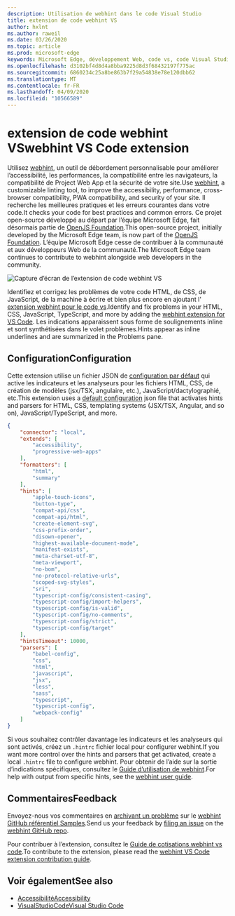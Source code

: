 ```yaml
---
description: Utilisation de webhint dans le code Visual Studio
title: extension de code webhint VS
author: hxlnt
ms.author: raweil
ms.date: 03/26/2020
ms.topic: article
ms.prod: microsoft-edge
keywords: Microsoft Edge, développement Web, code vs, code Visual Studio, webhint
ms.openlocfilehash: d3102bf4d8d4a8bba9225d8d3f68432197f775ac
ms.sourcegitcommit: 6860234c25a8be863b7f29a54838e78e120dbb62
ms.translationtype: MT
ms.contentlocale: fr-FR
ms.lasthandoff: 04/09/2020
ms.locfileid: "10566589"
---
```

# <span data-ttu-id="49893-104">extension de code webhint VS</span><span class="sxs-lookup"><span data-stu-id="49893-104">webhint VS Code extension</span></span>

<span data-ttu-id="49893-105">Utilisez [webhint](https://webhint.io), un outil de débordement personnalisable pour améliorer l’accessibilité, les performances, la compatibilité entre les navigateurs, la compatibilité de Project Web App et la sécurité de votre site.</span><span class="sxs-lookup"><span data-stu-id="49893-105">Use [webhint](https://webhint.io), a customizable linting tool, to improve the accessibility, performance, cross-browser compatibility, PWA compatibility, and security of your site.</span></span> <span data-ttu-id="49893-106">Il recherche les meilleures pratiques et les erreurs courantes dans votre code.</span><span class="sxs-lookup"><span data-stu-id="49893-106">It checks your code for best practices and common errors.</span></span> <span data-ttu-id="49893-107">Ce projet open-source développé au départ par l’équipe Microsoft Edge, fait désormais partie de [OpenJS Foundation](https://openjsf.org/).</span><span class="sxs-lookup"><span data-stu-id="49893-107">This open-source project, initially developed by the Microsoft Edge team, is now part of the [OpenJS Foundation](https://openjsf.org/).</span></span> <span data-ttu-id="49893-108">L’équipe Microsoft Edge cesse de contribuer à la communauté et aux développeurs Web de la communauté.</span><span class="sxs-lookup"><span data-stu-id="49893-108">The Microsoft Edge team continues to contribute to webhint alongside web developers in the community.</span></span>

![Capture d’écran de l’extension de code webhint VS](./media/webhint-extension.png)

<span data-ttu-id="49893-110">Identifiez et corrigez les problèmes de votre code HTML, de CSS, de JavaScript, de la machine à écrire et bien plus encore en ajoutant l' [extension webhint pour le code vs](https://marketplace.visualstudio.com/items?itemName=webhint.vscode-webhint).</span><span class="sxs-lookup"><span data-stu-id="49893-110">Identify and fix problems in your HTML, CSS, JavaScript, TypeScript, and more by adding the [webhint extension for VS Code](https://marketplace.visualstudio.com/items?itemName=webhint.vscode-webhint).</span></span> <span data-ttu-id="49893-111">Les indications apparaissent sous forme de soulignements inline et sont synthétisées dans le volet problèmes.</span><span class="sxs-lookup"><span data-stu-id="49893-111">Hints appear as inline underlines and are summarized in the Problems pane.</span></span>

## <span data-ttu-id="49893-112">Configuration</span><span class="sxs-lookup"><span data-stu-id="49893-112">Configuration</span></span>

<span data-ttu-id="49893-113">Cette extension utilise un fichier JSON de [configuration par défaut](https://github.com/webhintio/hint/blob/master/packages/configuration-development/index.json) qui active les indicateurs et les analyseurs pour les fichiers HTML, CSS, de création de modèles (jsx/TSX, angulaire, etc.), JavaScript/dactylographié, etc.</span><span class="sxs-lookup"><span data-stu-id="49893-113">This extension uses a [default configuration](https://github.com/webhintio/hint/blob/master/packages/configuration-development/index.json) json file that activates hints and parsers for HTML, CSS, templating systems (JSX/TSX, Angular, and so on), JavaScript/TypeScript, and more.</span></span>

```json
{
    "connector": "local",
    "extends": [
        "accessibility",
        "progressive-web-apps"
    ],
    "formatters": [
        "html",
        "summary"
    ],
    "hints": [
        "apple-touch-icons",
        "button-type",
        "compat-api/css",
        "compat-api/html",
        "create-element-svg",
        "css-prefix-order",
        "disown-opener",
        "highest-available-document-mode",
        "manifest-exists",
        "meta-charset-utf-8",
        "meta-viewport",
        "no-bom",
        "no-protocol-relative-urls",
        "scoped-svg-styles",
        "sri",
        "typescript-config/consistent-casing",
        "typescript-config/import-helpers",
        "typescript-config/is-valid",
        "typescript-config/no-comments",
        "typescript-config/strict",
        "typescript-config/target"
    ],
    "hintsTimeout": 10000,
    "parsers": [
        "babel-config",
        "css",
        "html",
        "javascript",
        "jsx",
        "less",
        "sass",
        "typescript",
        "typescript-config",
        "webpack-config"
    ]
}
```

<span data-ttu-id="49893-114">Si vous souhaitez contrôler davantage les indicateurs et les analyseurs qui sont activés, créez un `.hintrc` fichier local pour configurer webhint.</span><span class="sxs-lookup"><span data-stu-id="49893-114">If you want more control over the hints and parsers that get activated, create a local `.hintrc` file to configure webhint.</span></span> <span data-ttu-id="49893-115">Pour obtenir de l’aide sur la sortie d’indications spécifiques, consultez le [Guide d’utilisation de webhint](https://webhint.io/docs/user-guide/configuring-webhint/summary/).</span><span class="sxs-lookup"><span data-stu-id="49893-115">For help with output from specific hints, see the [webhint user guide](https://webhint.io/docs/user-guide/configuring-webhint/summary/).</span></span>

## <span data-ttu-id="49893-116">Commentaires</span><span class="sxs-lookup"><span data-stu-id="49893-116">Feedback</span></span>

<span data-ttu-id="49893-117">Envoyez-nous vos commentaires en [archivant un problème](https://github.com/webhintio/hint/issues/new) sur le [webhint GitHub référentiel Samples](https://github.com/webhintio/hint).</span><span class="sxs-lookup"><span data-stu-id="49893-117">Send us your feedback by [filing an issue](https://github.com/webhintio/hint/issues/new) on the [webhint GitHub repo](https://github.com/webhintio/hint).</span></span> 

<span data-ttu-id="49893-118">Pour contribuer à l’extension, consultez le [Guide de cotisations webhint vs code](https://github.com/webhintio/hint/blob/master/packages/extension-vscode/CONTRIBUTING.md).</span><span class="sxs-lookup"><span data-stu-id="49893-118">To contribute to the extension, please read the [webhint VS Code extension contribution guide](https://github.com/webhintio/hint/blob/master/packages/extension-vscode/CONTRIBUTING.md).</span></span>

## <span data-ttu-id="49893-119">Voir également</span><span class="sxs-lookup"><span data-stu-id="49893-119">See also</span></span>
  - [<span data-ttu-id="49893-120">Accessibilité</span><span class="sxs-lookup"><span data-stu-id="49893-120">Accessibility</span></span>](/microsoft-edge/accessibility)
  - [<span data-ttu-id="49893-121">VisualStudioCode</span><span class="sxs-lookup"><span data-stu-id="49893-121">Visual Studio Code</span></span>](/microsoft-edge/visual-studio-code/)
